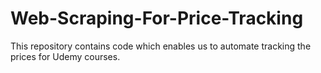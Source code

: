 # Web-Scraping-For-Price-Tracking
This repository contains code which enables us to automate tracking the prices for Udemy courses.
